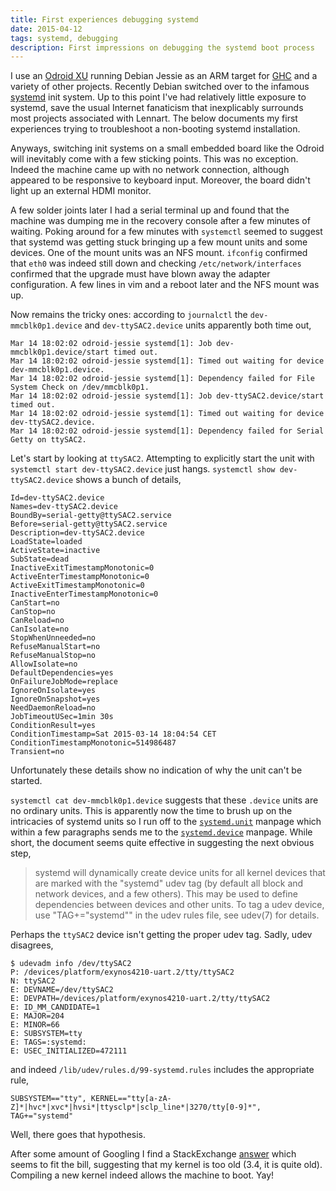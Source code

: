 ```yaml
---
title: First experiences debugging systemd
date: 2015-04-12
tags: systemd, debugging
description: First impressions on debugging the systemd boot process
---
```


I use an [Odroid XU]() running Debian Jessie as an ARM target for
[GHC]() and a variety of other projects. Recently Debian switched over
to the infamous [systemd]() init system. Up to this point I've had
relatively little exposure to systemd, save the usual Internet
fanaticism that inexplicably surrounds most projects associated with
Lennart. The below documents my first experiences trying to
troubleshoot a non-booting systemd installation.

Anyways, switching init systems on a small embedded board like the
Odroid will inevitably come with a few sticking points. This was no
exception. Indeed the machine came up with no network connection,
although appeared to be responsive to keyboard input. Moreover, the
board didn't light up an external HDMI monitor.

A few solder joints later I had a serial terminal up and found that
the machine was dumping me in the recovery console after a few minutes
of waiting. Poking around for a few minutes with `systemctl` seemed to
suggest that systemd was getting stuck bringing up a few mount units
and some devices. One of the mount units was an NFS mount. `ifconfig`
confirmed that `eth0` was indeed still down and checking
`/etc/network/interfaces` confirmed that the upgrade must have blown
away the adapter configuration. A few lines in vim and a reboot later
and the NFS mount was up.

Now remains the tricky ones: according to `journalctl` the
`dev-mmcblk0p1.device` and `dev-ttySAC2.device` units apparently both
time out,
```
Mar 14 18:02:02 odroid-jessie systemd[1]: Job dev-mmcblk0p1.device/start timed out.
Mar 14 18:02:02 odroid-jessie systemd[1]: Timed out waiting for device dev-mmcblk0p1.device.
Mar 14 18:02:02 odroid-jessie systemd[1]: Dependency failed for File System Check on /dev/mmcblk0p1.
Mar 14 18:02:02 odroid-jessie systemd[1]: Job dev-ttySAC2.device/start timed out.
Mar 14 18:02:02 odroid-jessie systemd[1]: Timed out waiting for device dev-ttySAC2.device.
Mar 14 18:02:02 odroid-jessie systemd[1]: Dependency failed for Serial Getty on ttySAC2.
```

Let's start by looking at `ttySAC2`. Attempting to explicitly start
the unit with `systemctl start dev-ttySAC2.device` just
hangs. `systemctl show dev-ttySAC2.device` shows a bunch of details,

```
Id=dev-ttySAC2.device
Names=dev-ttySAC2.device
BoundBy=serial-getty@ttySAC2.service
Before=serial-getty@ttySAC2.service
Description=dev-ttySAC2.device
LoadState=loaded
ActiveState=inactive
SubState=dead
InactiveExitTimestampMonotonic=0
ActiveEnterTimestampMonotonic=0
ActiveExitTimestampMonotonic=0
InactiveEnterTimestampMonotonic=0
CanStart=no
CanStop=no
CanReload=no
CanIsolate=no
StopWhenUnneeded=no
RefuseManualStart=no
RefuseManualStop=no
AllowIsolate=no
DefaultDependencies=yes
OnFailureJobMode=replace
IgnoreOnIsolate=yes
IgnoreOnSnapshot=yes
NeedDaemonReload=no
JobTimeoutUSec=1min 30s
ConditionResult=yes
ConditionTimestamp=Sat 2015-03-14 18:04:54 CET
ConditionTimestampMonotonic=514986487
Transient=no
```

Unfortunately these details show no indication of why the unit can't be
started.

`systemctl cat dev-mmcblk0p1.device` suggests that these `.device`
units are no ordinary units. This is apparently now the time to brush
up on the intricacies of systemd units so I run off to the
[`systemd.unit`][systemd.unit] manpage which within a few paragraphs
sends me to the [`systemd.device`][systemd.device] manpage. While
short, the document seems quite effective in suggesting the next
obvious step,

> systemd will dynamically create device units for all kernel devices
> that are marked with the "systemd" udev tag (by default all block
> and network devices, and a few others). This may be used to define
> dependencies between devices and other units. To tag a udev device,
> use "TAG+="systemd"" in the udev rules file, see udev(7) for
> details.

Perhaps the `ttySAC2` device isn't getting the proper udev tag. Sadly, udev disagrees,

```
$ udevadm info /dev/ttySAC2
P: /devices/platform/exynos4210-uart.2/tty/ttySAC2
N: ttySAC2
E: DEVNAME=/dev/ttySAC2
E: DEVPATH=/devices/platform/exynos4210-uart.2/tty/ttySAC2
E: ID_MM_CANDIDATE=1
E: MAJOR=204
E: MINOR=66
E: SUBSYSTEM=tty
E: TAGS=:systemd:
E: USEC_INITIALIZED=472111
```

and indeed `/lib/udev/rules.d/99-systemd.rules` includes the appropriate rule,

```
SUBSYSTEM=="tty", KERNEL=="tty[a-zA-Z]*|hvc*|xvc*|hvsi*|ttysclp*|sclp_line*|3270/tty[0-9]*", TAG+="systemd"
```

Well, there goes that hypothesis.

After some amount of Googling I find a StackExchange [answer][] which
seems to fit the bill, suggesting that my kernel is too old (3.4, it
is quite old). Compiling a new kernel indeed allows the machine to boot. Yay!

[answer]: https://unix.stackexchange.com/questions/169935/no-login-prompt-on-serial-console
[systemd.unit]: http://www.freedesktop.org/software/systemd/man/systemd.unit.html
[systemd.device]: http://www.freedesktop.org/software/systemd/man/systemd.device.html
